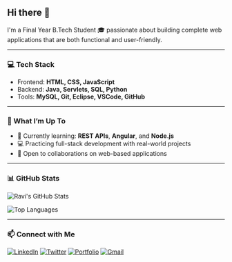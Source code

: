 ## Hi there 👋  
I'm a Final Year B.Tech Student 🎓 passionate about building complete web applications that are both functional and user-friendly.

---

### 💻 Tech Stack  
- Frontend: **HTML, CSS, JavaScript**  
- Backend: **Java, Servlets, SQL, Python**  
- Tools: **MySQL, Git, Eclipse, VSCode, GitHub**

---

### 🚀 What I’m Up To  
- 🌱 Currently learning: **REST APIs**, **Angular**, and **Node.js**  
- 💻 Practicing full-stack development with real-world projects  
- 🤝 Open to collaborations on web-based applications

---

### 📊 GitHub Stats  

![Ravi's GitHub Stats](https://github-readme-stats.vercel.app/api?username=Ravi-narayana-brahma&show_icons=true&theme=radical)  

![Top Languages](https://github-readme-stats.vercel.app/api/top-langs/?username=Ravi-narayana-brahma&layout=compact&theme=radical)

---

### 📫 Connect with Me

[![LinkedIn](https://img.shields.io/badge/LinkedIn-blue?logo=linkedin&logoColor=white)](https://www.linkedin.com/in/ravi-narayana-brahma-3493b229a/)
[![Twitter](https://img.shields.io/badge/Twitter-1DA1F2?logo=twitter&logoColor=white)](https://twitter.com/your-twitter)
[![Portfolio](https://img.shields.io/badge/Portfolio-000?logo=github&logoColor=white)](https://portfolio-five-pied-22.vercel.app/)
[![Gmail](https://img.shields.io/badge/Gmail-D14836?logo=gmail&logoColor=white)](mailto:ravinaryanab25@gmail.com)












